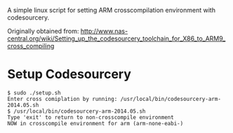 A simple linux script for setting ARM crosscompilation environment with codesourcery.

Originally obtained from: http://www.nas-central.org/wiki/Setting_up_the_codesourcery_toolchain_for_X86_to_ARM9_cross_compiling

Setup Codesourcery
==================

```
$ sudo ./setup.sh
Enter cross comiplation by running: /usr/local/bin/codesourcery-arm-2014.05.sh
$ /usr/local/bin/codesourcery-arm-2014.05.sh
Type 'exit' to return to non-crosscompile environment
NOW in crosscompile environment for arm (arm-none-eabi-)
```
